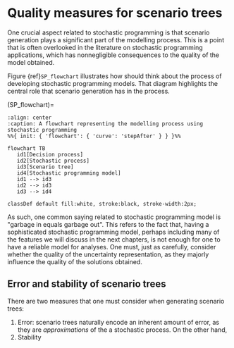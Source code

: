 # Quality measures for scenario trees

One crucial aspect related to stochastic programming is that scenario generation plays a significant part of the modelling process. This is a point that is often overlooked in the literature on stochastic programming applications, which has nonnegligible consequences to the quality of the model obtained.

Figure {ref}`SP_flowchart` illustrates how should think about the process of developing stochastic programming models. That diagram highlights the central role that scenario generation has in the process.

(SP_flowchart)=
```{mermaid}
:align: center
:caption: A flowchart representing the modelling process using stochastic programming
%%{ init: { 'flowchart': { 'curve': 'stepAfter' } } }%%

flowchart TB
   id1[Decision process]
   id2[Stochastic process]
   id3[Scenario tree]
   id4[Stochastic programming model]
   id1 --> id3
   id2 --> id3
   id3 --> id4

classDef default fill:white, stroke:black, stroke-width:2px;
````

As such, one common saying related to stochastic programming model is "garbage in equals garbage out". This refers to the fact that, having a sophisticated stochastic programming model, perhaps including many of the features we will discuss in the next chapters, is not enough for one to have a reliable model for analyses. One must, just as carefully, consider whether the quality of the uncertainty representation, as they majorly influence the quality of the solutions obtained. 

## Error and stability of scenario trees

There are two measures that one must consider when generating scenario trees:

1. Error: scenario trees naturally encode an inherent amount of error, as they are *approximations* of the a stochastic process. On the other hand, 
2. Stability





